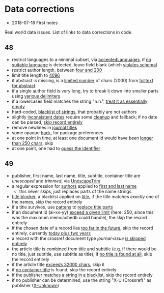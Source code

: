 # Data corrections

* 2018-07-18 First notes

Real world data issues. List of links to data corrections in code.

## 48

* restrict languages to a minimal subset, via
  [acceptedLanguages](https://github.com/miku/span/blob/815d2fe2d623e88f7cee07e33bc0e4bc5ee28a1c/formats/genios/document.go#L82-L83),
  if [no suitable
  language](https://github.com/miku/span/blob/815d2fe2d623e88f7cee07e33bc0e4bc5ee28a1c/formats/genios/document.go#L215-L217)
  is detected, leave field blank (which [violates
  schema](https://github.com/ubleipzig/intermediateschema/blob/805ee5a1e9beb39d17cecbdbcecab6ab4ed4ed36/is-0.9.json#L9))
* restrict author length, between [four and 200](https://github.com/miku/span/blob/815d2fe2d623e88f7cee07e33bc0e4bc5ee28a1c/formats/genios/document.go#L54-L55)
* limit title length to [4096](https://github.com/miku/span/blob/815d2fe2d623e88f7cee07e33bc0e4bc5ee28a1c/formats/genios/document.go#L56)
* if abstract is missing, is a [limited
  number](https://github.com/miku/span/blob/815d2fe2d623e88f7cee07e33bc0e4bc5ee28a1c/formats/genios/document.go#L51-L52)
  of chars (2000) from [fulltext for abstract](https://github.com/miku/span/blob/815d2fe2d623e88f7cee07e33bc0e4bc5ee28a1c/formats/genios/document.go#L245-L247)
* if a single author field is very long, try to break it down into smaller
  parts using [various
  delimiters](https://github.com/miku/span/blob/815d2fe2d623e88f7cee07e33bc0e4bc5ee28a1c/formats/genios/document.go#L155-L160)
* if a lowercases field matches the string "n.n.", [treat it as essentially
  empty](https://github.com/miku/span/blob/815d2fe2d623e88f7cee07e33bc0e4bc5ee28a1c/formats/genios/document.go#L134-L138)
* hard-coded, [blacklist of
  strings](https://github.com/miku/span/blob/815d2fe2d623e88f7cee07e33bc0e4bc5ee28a1c/formats/genios/document.go#L172-L177),
  that probably are not authors
* slightly [inconsistent
  dates](https://github.com/miku/span/blob/815d2fe2d623e88f7cee07e33bc0e4bc5ee28a1c/formats/genios/document.go#L108-L122)
  require some
  [cleanup](https://github.com/miku/span/blob/815d2fe2d623e88f7cee07e33bc0e4bc5ee28a1c/formats/genios/document.go#L81)
  and fallback; if no date can be parsed, [skip record
  entirely](https://github.com/miku/span/blob/815d2fe2d623e88f7cee07e33bc0e4bc5ee28a1c/formats/genios/document.go#L233-L236)
* remove newlines in [journal
  titles](https://github.com/miku/span/blob/815d2fe2d623e88f7cee07e33bc0e4bc5ee28a1c/formats/genios/document.go#L258)
* some opaque [hack](https://github.com/miku/span/blob/815d2fe2d623e88f7cee07e33bc0e4bc5ee28a1c/formats/genios/document.go#L282-L283), for package preferences
* at one point in time, at least one document id would have been [longer than
  250
  chars](https://github.com/miku/span/blob/815d2fe2d623e88f7cee07e33bc0e4bc5ee28a1c/formats/genios/document.go#L300-L309),
  skip
* at one point, one had to [guess the
  identifier](https://github.com/miku/span/blob/815d2fe2d623e88f7cee07e33bc0e4bc5ee28a1c/formats/genios/document.go#L124-L127)

## 49

* publisher, first name, last name, title, subtitle, container title are
  *unescaped* and *trimmed*, via
  [UnescapeTrim](https://github.com/miku/span/blob/815d2fe2d623e88f7cee07e33bc0e4bc5ee28a1c/common.go#L57-L60)
* a regular expression for
  [authors](https://github.com/miku/span/blob/815d2fe2d623e88f7cee07e33bc0e4bc5ee28a1c/formats/crossref/document.go#L56-L57)
  applied to [first and last
  name](https://github.com/miku/span/blob/815d2fe2d623e88f7cee07e33bc0e4bc5ee28a1c/formats/crossref/document.go#L145-L146)
  - this never skips, just replaces parts of the name strings.
* [title
  blocker](https://github.com/miku/span/blob/815d2fe2d623e88f7cee07e33bc0e4bc5ee28a1c/formats/crossref/document.go#L59-L60),
  a blacklist applied on
  [title](https://github.com/miku/span/blob/815d2fe2d623e88f7cee07e33bc0e4bc5ee28a1c/formats/crossref/document.go#L266-L270),
  if the title matches *exactly* one of the names, skip the record entirely
* if a title survives, use
  [pattens](https://github.com/miku/span/blob/815d2fe2d623e88f7cee07e33bc0e4bc5ee28a1c/formats/crossref/document.go#L62-L66)
  to [replace title
  parts](https://github.com/miku/span/blob/815d2fe2d623e88f7cee07e33bc0e4bc5ee28a1c/formats/crossref/document.go#L272-L274)
* if an document id (ai-xx-yy) [exceed a given
  limit](https://github.com/miku/span/blob/815d2fe2d623e88f7cee07e33bc0e4bc5ee28a1c/formats/crossref/document.go#L249-L251)
  (here: 250, since this was the maximum memcachedb could handle), the skip the
  record entirely
* if the chosen date of a record lies [too far in the
  future](https://github.com/miku/span/blob/815d2fe2d623e88f7cee07e33bc0e4bc5ee28a1c/formats/crossref/document.go#L253-L255),
  skip the record entirely, currently [today plus two
  years](https://github.com/miku/span/blob/815d2fe2d623e88f7cee07e33bc0e4bc5ee28a1c/formats/crossref/document.go#L68-L69)
* a record with the crossref document type *journal-issue* [is skipped
  entirely](https://github.com/miku/span/blob/815d2fe2d623e88f7cee07e33bc0e4bc5ee28a1c/formats/crossref/document.go#L257-L259)
* the article title is combined from title and subtitle (e.g. if there would be
  no title, just subtitle, use subtitle as title); if [no title is found at
  all](https://github.com/miku/span/blob/815d2fe2d623e88f7cee07e33bc0e4bc5ee28a1c/formats/crossref/document.go#L261-L264),
  skip the record entirely
* if the article title [exceeds 32000
  chars](https://github.com/miku/span/blob/815d2fe2d623e88f7cee07e33bc0e4bc5ee28a1c/formats/crossref/document.go#L276-L279),
  skip it
* if [no container
  title](https://github.com/miku/span/blob/815d2fe2d623e88f7cee07e33bc0e4bc5ee28a1c/formats/crossref/document.go#L298)
  is found, skip the record entirely
* if the [publisher matches a string in
  a blacklist](https://github.com/miku/span/blob/815d2fe2d623e88f7cee07e33bc0e4bc5ee28a1c/formats/crossref/document.go#L325-L329),
  skip the record entirely
* if no publisher can be determined, use the string "X-U (Crossref)" as
  publisher ([X-Unknown](https://github.com/miku/span/blob/815d2fe2d623e88f7cee07e33bc0e4bc5ee28a1c/formats/crossref/document.go#L338))

